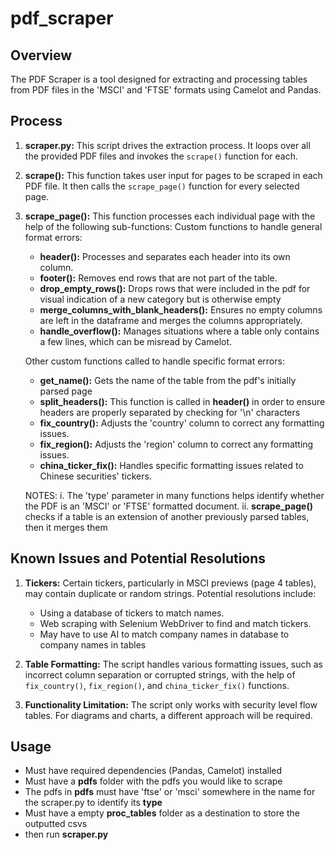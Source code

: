 # pdf_scraper

## Overview
The PDF Scraper is a tool designed for extracting and processing tables from PDF files in the 'MSCI' and 'FTSE' formats using Camelot and Pandas.
## Process
1. **scraper.py:** This script drives the extraction process. It loops over all the provided PDF files and invokes the `scrape()` function for each.

2. **scrape():** This function takes user input for pages to be scraped in each PDF file. It then calls the `scrape_page()` function for every selected page.

3. **scrape_page():** This function processes each individual page with the help of the following sub-functions:
   Custom functions to handle general format errors:
   - **header():** Processes and separates each header into its own column.
   - **footer():** Removes end rows that are not part of the table.
   - **drop_empty_rows():** Drops rows that were included in the pdf for visual indication of a new category but is otherwise empty
   - **merge_columns_with_blank_headers():** Ensures no empty columns are left in the dataframe and merges the columns appropriately.
   - **handle_overflow():** Manages situations where a table only contains a few lines, which can be misread by Camelot.

   Other custom functions called to handle specific format errors:
   - **get_name():** Gets the name of the table from the pdf's initially parsed page
   - **split_headers():** This function is called in **header()** in order to ensure headers are properly separated by checking for '\n' characters
   - **fix_country():** Adjusts the 'country' column to correct any formatting issues.
   - **fix_region():** Adjusts the 'region' column to correct any formatting issues.
   - **china_ticker_fix():** Handles specific formatting issues related to Chinese securities' tickers.

   NOTES:
     i. The 'type' parameter in many functions helps identify whether the PDF is an 'MSCI' or 'FTSE' formatted document.
     ii. **scrape_page()** checks if a table is an extension of another previously parsed tables, then it merges them

## Known Issues and Potential Resolutions

1. **Tickers:** Certain tickers, particularly in MSCI previews (page 4 tables), may contain duplicate or random strings. Potential resolutions include:
   - Using a database of tickers to match names.
   - Web scraping with Selenium WebDriver to find and match tickers.
   - May have to use AI to match company names in database to company names in tables

2. **Table Formatting:** The script handles various formatting issues, such as incorrect column separation or corrupted strings, with the help of `fix_country()`, `fix_region()`, and `china_ticker_fix()` functions.

3. **Functionality Limitation:** The script only works with security level flow tables. For diagrams and charts, a different approach will be required.

## Usage
- Must have required dependencies (Pandas, Camelot) installed
- Must have a **pdfs** folder with the pdfs you would like to scrape
- The pdfs in **pdfs** must have 'ftse' or 'msci' somewhere in the name for the scraper.py to identify its **type**
- Must have a empty **proc_tables** folder as a destination to store the outputted csvs
- then run **scraper.py**
